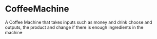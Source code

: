# CoffeeMachine
A Coffee Machine that takes inputs such as money and drink choose and outputs, the product and change if there is enough ingredients in the machine
